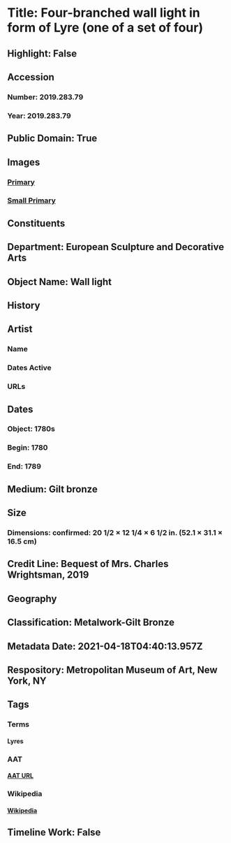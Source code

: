 # Title: Four-branched wall light in form of Lyre (one of a set of four)
## Highlight: False
## Accession
### Number: 2019.283.79
### Year: 2019.283.79
## Public Domain: True
## Images
### [Primary](https://images.metmuseum.org/CRDImages/es/original/DP-20708-027.jpg)
### [Small Primary](https://images.metmuseum.org/CRDImages/es/web-large/DP-20708-027.jpg)
## Constituents
## Department: European Sculpture and Decorative Arts
## Object Name: Wall light
## History
## Artist
### Name
### Dates Active
### URLs
## Dates
### Object: 1780s
### Begin: 1780
### End: 1789
## Medium: Gilt bronze
## Size
### Dimensions: confirmed: 20 1/2 × 12 1/4 × 6 1/2 in. (52.1 × 31.1 × 16.5 cm)
## Credit Line: Bequest of Mrs. Charles Wrightsman, 2019
## Geography
## Classification: Metalwork-Gilt Bronze
## Metadata Date: 2021-04-18T04:40:13.957Z
## Respository: Metropolitan Museum of Art, New York, NY
## Tags
### Terms
#### Lyres
### AAT
#### [AAT URL](http://vocab.getty.edu/page/aat/300042114)
### Wikipedia
#### [Wikipedia]()
## Timeline Work: False